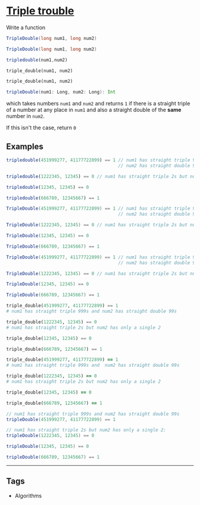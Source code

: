# [Triple trouble](https://www.codewars.com/kata/55d5434f269c0c3f1b000058)

Write a function 
```csharp
TripleDouble(long num1, long num2)
```
```java
TripleDouble(long num1, long num2)
```
```javascript 
tripledouble(num1,num2)
```
```python
triple_double(num1, num2)
```
```ruby
triple_double(num1, num2)
```
```scala
tripleDouble(num1: Long, num2: Long): Int
```
which takes numbers `num1` and `num2` and returns `1` if there is a straight triple of a number at any place in `num1` and also a straight double of the **same** number in `num2`.

If this isn't the case, return `0`


## Examples

```javascript
tripledouble(451999277, 41177722899) == 1 // num1 has straight triple 999s and 
                                          // num2 has straight double 99s

tripledouble(1222345, 12345) == 0 // num1 has straight triple 2s but num2 has only a single 2

tripledouble(12345, 12345) == 0

tripledouble(666789, 12345667) == 1
```

```csharp
TripleDouble(451999277, 41177722899) == 1 // num1 has straight triple 999s and 
                                          // num2 has straight double 99s

TripleDouble(1222345, 12345) == 0 // num1 has straight triple 2s but num2 has only a single 2

TripleDouble(12345, 12345) == 0

TripleDouble(666789, 12345667) == 1
```

```java
TripleDouble(451999277, 41177722899) == 1 // num1 has straight triple 999s and 
                                          // num2 has straight double 99s

TripleDouble(1222345, 12345) == 0 // num1 has straight triple 2s but num2 has only a single 2

TripleDouble(12345, 12345) == 0

TripleDouble(666789, 12345667) == 1
```

```python
triple_double(451999277, 41177722899) == 1
# num1 has straight triple 999s and num2 has straight double 99s

triple_double(1222345, 12345) == 0
# num1 has straight triple 2s but num2 has only a single 2

triple_double(12345, 12345) == 0

triple_double(666789, 12345667) == 1
```

```ruby
triple_double(451999277, 41177722899) == 1
# num1 has straight triple 999s and  num2 has straight double 99s

triple_double(1222345, 12345) == 0
# num1 has straight triple 2s but num2 has only a single 2

triple_double(12345, 12345) == 0

triple_double(666789, 12345667) == 1
```

```scala
// num1 has straight triple 999s and num2 has straight double 99s
tripleDouble(451999277, 41177722899) == 1

// num1 has straight triple 2s but num2 has only a single 2:
tripleDouble(1222345, 12345) == 0

tripleDouble(12345, 12345) == 0

tripleDouble(666789, 12345667) == 1
```

---

## Tags

* Algorithms
